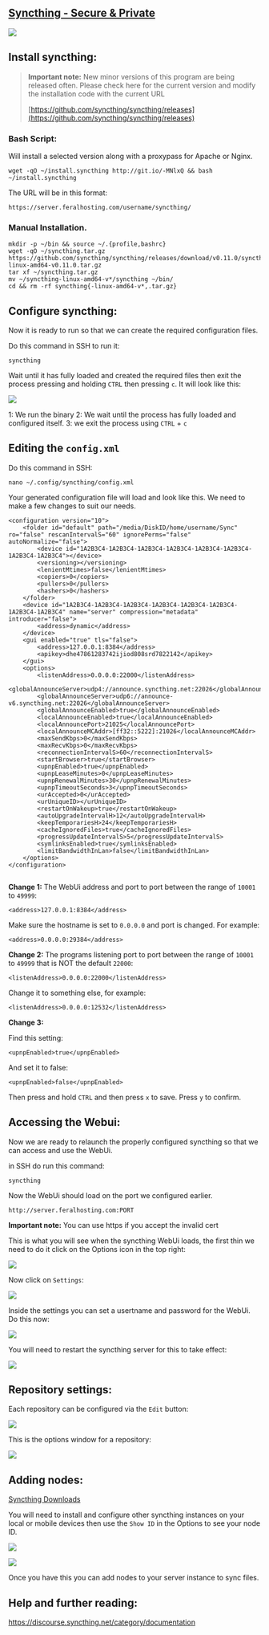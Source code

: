 
[Syncthing - Secure & Private](http://syncthing.net/)
---

![](https://raw.githubusercontent.com/feralhosting/feralfilehosting/master/Feral%20Wiki/Software/Syncthing%20-%20Basic%20Setup/1.png)

Install syncthing:
---

> **Important note:** New minor versions of this program are being released often. Please check here for the current version and modify the installation code with the current URL
>
> [https://github.com/syncthing/syncthing/releases](https://github.com/syncthing/syncthing/releases)

### Bash Script:

Will install a selected version along with a proxypass for Apache or Nginx.

~~~
wget -qO ~/install.syncthing http://git.io/-MNlxQ && bash ~/install.syncthing
~~~

The URL will be in this format:

~~~
https://server.feralhosting.com/username/syncthing/
~~~

### Manual Installation.

~~~
mkdir -p ~/bin && source ~/.{profile,bashrc}
wget -qO ~/syncthing.tar.gz https://github.com/syncthing/syncthing/releases/download/v0.11.0/syncthing-linux-amd64-v0.11.0.tar.gz
tar xf ~/syncthing.tar.gz
mv ~/syncthing-linux-amd64-v*/syncthing ~/bin/
cd && rm -rf syncthing{-linux-amd64-v*,.tar.gz}
~~~

Configure syncthing:
---

Now it is ready to run so that we can create the required configuration files.

Do this command in SSH to run it:

~~~
syncthing
~~~

Wait until it has fully loaded and created the required files then exit the process pressing  and holding `CTRL` then pressing `c`. It will look like this:

![](https://raw.githubusercontent.com/feralhosting/feralfilehosting/master/Feral%20Wiki/Software/Syncthing%20-%20Basic%20Setup/2.png)

1: We run the binary
2: We wait until the process has fully loaded and configured itself.
3: we exit the process using `CTRL` + `c`

Editing the `config.xml`
---

Do this command in SSH:

~~~
nano ~/.config/syncthing/config.xml
~~~

Your  generated configuration file will load and look like this. We need to make a few changes to suit our needs.

~~~
<configuration version="10">
    <folder id="default" path="/media/DiskID/home/username/Sync" ro="false" rescanIntervalS="60" ignorePerms="false" autoNormalize="false">
        <device id="1A2B3C4-1A2B3C4-1A2B3C4-1A2B3C4-1A2B3C4-1A2B3C4-1A2B3C4-1A2B3C4"></device>
        <versioning></versioning>
        <lenientMtimes>false</lenientMtimes>
        <copiers>0</copiers>
        <pullers>0</pullers>
        <hashers>0</hashers>
    </folder>
    <device id="1A2B3C4-1A2B3C4-1A2B3C4-1A2B3C4-1A2B3C4-1A2B3C4-1A2B3C4-1A2B3C4" name="server" compression="metadata" introducer="false">
        <address>dynamic</address>
    </device>
    <gui enabled="true" tls="false">
        <address>127.0.0.1:8384</address>
        <apikey>dhe47861283742ijiod808srd7822142</apikey>
    </gui>
    <options>
        <listenAddress>0.0.0.0:22000</listenAddress>
        <globalAnnounceServer>udp4://announce.syncthing.net:22026</globalAnnounceServer>
        <globalAnnounceServer>udp6://announce-v6.syncthing.net:22026</globalAnnounceServer>
        <globalAnnounceEnabled>true</globalAnnounceEnabled>
        <localAnnounceEnabled>true</localAnnounceEnabled>
        <localAnnouncePort>21025</localAnnouncePort>
        <localAnnounceMCAddr>[ff32::5222]:21026</localAnnounceMCAddr>
        <maxSendKbps>0</maxSendKbps>
        <maxRecvKbps>0</maxRecvKbps>
        <reconnectionIntervalS>60</reconnectionIntervalS>
        <startBrowser>true</startBrowser>
        <upnpEnabled>true</upnpEnabled>
        <upnpLeaseMinutes>0</upnpLeaseMinutes>
        <upnpRenewalMinutes>30</upnpRenewalMinutes>
        <upnpTimeoutSeconds>3</upnpTimeoutSeconds>
        <urAccepted>0</urAccepted>
        <urUniqueID></urUniqueID>
        <restartOnWakeup>true</restartOnWakeup>
        <autoUpgradeIntervalH>12</autoUpgradeIntervalH>
        <keepTemporariesH>24</keepTemporariesH>
        <cacheIgnoredFiles>true</cacheIgnoredFiles>
        <progressUpdateIntervalS>5</progressUpdateIntervalS>
        <symlinksEnabled>true</symlinksEnabled>
        <limitBandwidthInLan>false</limitBandwidthInLan>
    </options>
</configuration>


~~~

**Change 1:** The WebUi address and port to port between the range of `10001` to `49999`:

~~~
<address>127.0.0.1:8384</address>
~~~

Make sure the hostname is set to `0.0.0.0` and port is changed. For example:

~~~
<address>0.0.0.0:29384</address>
~~~

**Change 2:** The programs listening port to port between the range of `10001` to `49999` that is NOT the default `22000`:

~~~
<listenAddress>0.0.0.0:22000</listenAddress>
~~~

Change it to something else, for example:

~~~
<listenAddress>0.0.0.0:12532</listenAddress>
~~~

**Change 3:**

Find this setting:

~~~
<upnpEnabled>true</upnpEnabled>
~~~

And set it to false:

~~~
<upnpEnabled>false</upnpEnabled>
~~~

Then press and hold `CTRL` and then press `x` to save. Press `y` to confirm.

Accessing the Webui:
---

Now we are ready to relaunch the properly configured syncthing so that we can access and use the WebUi.

in SSH do run this command:

~~~
syncthing
~~~

Now the WebUi should load on the port we configured earlier.

~~~
http://server.feralhosting.com:PORT
~~~

**Important note:** You can use https if you accept the invalid cert

This is what you will see when the syncthing WebUi loads, the first thin we need to do it click on the Options icon in the top right:

![](https://raw.githubusercontent.com/feralhosting/feralfilehosting/master/Feral%20Wiki/Software/Syncthing%20-%20Basic%20Setup/3.png)

Now click on `Settings`:

![](https://raw.githubusercontent.com/feralhosting/feralfilehosting/master/Feral%20Wiki/Software/Syncthing%20-%20Basic%20Setup/4.png)

Inside the settings you can set a usertname and password for the WebUi. Do this now:

![](https://raw.githubusercontent.com/feralhosting/feralfilehosting/master/Feral%20Wiki/Software/Syncthing%20-%20Basic%20Setup/5.png)

You will need to restart the syncthing server for this to take effect:

![](https://raw.githubusercontent.com/feralhosting/feralfilehosting/master/Feral%20Wiki/Software/Syncthing%20-%20Basic%20Setup/6.png)

Repository settings:
---

Each repository can be configured via the `Edit` button:

![](https://raw.githubusercontent.com/feralhosting/feralfilehosting/master/Feral%20Wiki/Software/Syncthing%20-%20Basic%20Setup/7.png)

This is the options window for a repository:

![](https://raw.githubusercontent.com/feralhosting/feralfilehosting/master/Feral%20Wiki/Software/Syncthing%20-%20Basic%20Setup/8.png)

Adding nodes:
---

[Syncthing Downloads](https://github.com/syncthing/syncthing/releases)

You will need to install and configure other syncthing instances on your local or mobile devices then use the `Show ID` in the Options to see your node ID.

![](https://raw.githubusercontent.com/feralhosting/feralfilehosting/master/Feral%20Wiki/Software/Syncthing%20-%20Basic%20Setup/9.png)

![](https://raw.githubusercontent.com/feralhosting/feralfilehosting/master/Feral%20Wiki/Software/Syncthing%20-%20Basic%20Setup/10.png)

Once you have this you can add nodes to your server instance to sync files.

Help and further reading:
---

https://discourse.syncthing.net/category/documentation




